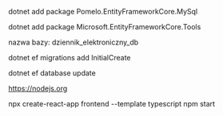 dotnet add package Pomelo.EntityFrameworkCore.MySql

dotnet add package Microsoft.EntityFrameworkCore.Tools

nazwa bazy: dziennik_elektroniczny_db

dotnet ef migrations add InitialCreate

dotnet ef database update


https://nodejs.org

npx create-react-app frontend --template typescript
npm start
